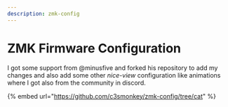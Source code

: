 ```yaml
---
description: zmk-config
---
```


# ZMK Firmware Configuration

I got some support from @minusfive and forked his repository to add my changes and also add some other _nice-view_ configuration like animations where I got also from the community in discord.

{% embed url="https://github.com/c3smonkey/zmk-config/tree/cat" %}

<figure><img src="https://raw.githubusercontent.com/marzelwidmer/zmk-config/cat/img/corne.svg" alt=""><figcaption></figcaption></figure>
